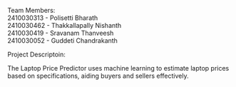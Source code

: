 Team Members:
<br>2410030313 - Polisetti Bharath
<br>2410030462 - Thakkallapally Nishanth
<br>2410030419 - Sravanam Thanveesh
<br>2410030052 - Guddeti Chandrakanth

Project Descriptoin:

The Laptop Price Predictor uses machine learning to estimate laptop prices based on specifications, aiding buyers and sellers effectively.
